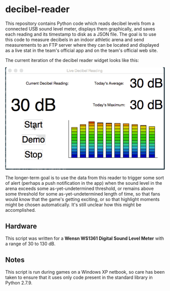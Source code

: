 # decibel-reader

This repository contains Python code which reads decibel levels from
a connected USB sound level meter, displays them graphically, and saves
each reading and its timestamp to disk as a JSON file. The goal is to use
this code to measure decibels in an indoor athletic arena and send
measurements to an FTP server where they can be located and displayed as
a live stat in the team's official app and on the team's official web site.

The current iteration of the decibel reader widget looks like this:

![dB reader screenshot](img/decibelviz.gif "Screenshot of the decibel reader")

The longer-term goal is to use the data from this reader to trigger some sort
of alert (perhaps a push notification in the app) when the sound level in the
arena exceeds some as-yet-undetermined threshold, or remains above some
threshold for some as-yet-undetermined length of time, so that fans would know
that the game's getting exciting, or so that highlight moments might be chosen
automatically. It's still unclear how this might be accomplished.

## Hardware

This script was written for a **Wensn WS1361 Digital Sound Level Meter**
with a range of 30 to 130 dB.

## Notes

This script is run during games on a Windows XP netbook, so care has been
taken to ensure that it uses only code present in the standard library in
Python 2.7.9.
